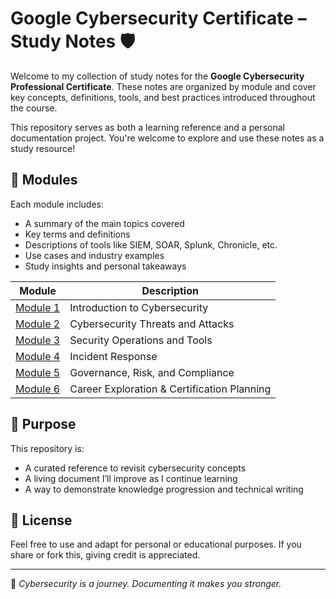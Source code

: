 # Google Cybersecurity Certificate – Study Notes 🛡️

Welcome to my collection of study notes for the **Google Cybersecurity Professional Certificate**. These notes are organized by module and cover key concepts, definitions, tools, and best practices introduced throughout the course.

This repository serves as both a learning reference and a personal documentation project. You're welcome to explore and use these notes as a study resource!

## 📂 Modules

Each module includes:
- A summary of the main topics covered
- Key terms and definitions
- Descriptions of tools like SIEM, SOAR, Splunk, Chronicle, etc.
- Use cases and industry examples
- Study insights and personal takeaways

| Module | Description |
|--------|-------------|
| [Module 1](./Module1_Introduction_to_Cybersecurity.md) | Introduction to Cybersecurity |
| [Module 2](./Module2_Cybersecurity_Threats_and_Attacks.md) | Cybersecurity Threats and Attacks |
| [Module 3](./Module3_Security_Operations_and_Tools.md) | Security Operations and Tools |
| [Module 4](./Module4_Incident_Response.md) | Incident Response |
| [Module 5](./Module5_GRC_and_Compliance.md) | Governance, Risk, and Compliance |
| [Module 6](./Module6_Career_Exploration.md) | Career Exploration & Certification Planning |

## 📌 Purpose

This repository is:
- A curated reference to revisit cybersecurity concepts
- A living document I’ll improve as I continue learning
- A way to demonstrate knowledge progression and technical writing

## 📜 License

Feel free to use and adapt for personal or educational purposes. If you share or fork this, giving credit is appreciated.

---

🧠 *Cybersecurity is a journey. Documenting it makes you stronger.*

